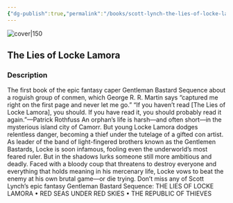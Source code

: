 ```yaml
---
{"dg-publish":true,"permalink":"/books/scott-lynch-the-lies-of-locke-lamora/","title":"\"The Lies of Locke Lamora\"","tags":["Fantasy","heist"]}
---
```




![cover|150](http://books.google.com/books/content?id=dG8disouIykC&printsec=frontcover&img=1&zoom=1&edge=curl&source=gbs_api)

## The Lies of Locke Lamora

### Description

The first book of the epic fantasy caper Gentleman Bastard Sequence about a roguish group of conmen, which George R. R. Martin says “captured me right on the first page and never let me go.” “If you haven’t read [The Lies of Locke Lamora], you should. If you have read it, you should probably read it again.”—Patrick Rothfuss An orphan’s life is harsh—and often short—in the mysterious island city of Camorr. But young Locke Lamora dodges relentless danger, becoming a thief under the tutelage of a gifted con artist. As leader of the band of light-fingered brothers known as the Gentlemen Bastards, Locke is soon infamous, fooling even the underworld’s most feared ruler. But in the shadows lurks someone still more ambitious and deadly. Faced with a bloody coup that threatens to destroy everyone and everything that holds meaning in his mercenary life, Locke vows to beat the enemy at his own brutal game—or die trying. Don’t miss any of Scott Lynch’s epic fantasy Gentleman Bastard Sequence: THE LIES OF LOCKE LAMORA • RED SEAS UNDER RED SKIES • THE REPUBLIC OF THIEVES
```